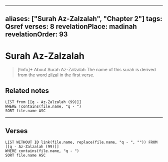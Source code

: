 
---
aliases: ["Surah Az-Zalzalah", "Chapter 2"]
tags: Qsref
verses: 8
revelationPlace: madinah
revelationOrder: 93
---

# Surah Az-Zalzalah

> [!info]+ About Surah Az-Zalzalah
> The name of this surah is derived from the word zilzal in the first verse.

## Related notes
```dataview
LIST from [[q - Az-Zalzalah (99)]]
WHERE !contains(file.name, "q - ")
SORT file.name ASC
```

---

## Verses
```dataview
LIST WITHOUT ID link(file.name, replace(file.name, "q - ", "")) FROM [[q - Az-Zalzalah (99)]]
WHERE contains(file.name, "q - ")
SORT file.name ASC
```


